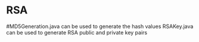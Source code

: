 # RSA
#MD5Generation.java can be used to generate the hash values
RSAKey.java can be used to generate RSA public and private key pairs
